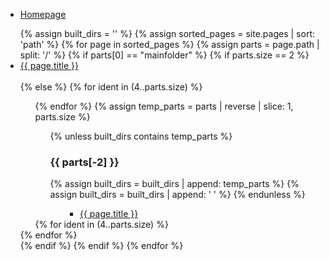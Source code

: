 <nav>
  <ul>
    <li><a href="/">Homepage</a></li>
  </ul>
 <ul>
  {% assign built_dirs = '' %}
  {% assign sorted_pages = site.pages | sort: 'path' %}
  {% for page in sorted_pages %}
  {% assign parts = page.path | split: '/' %}
    {% if parts[0] == "mainfolder" %}
      {% if parts.size == 2 %}
        <li>
          <a href="{{ page.url }}">{{ page.title }}</a>
        </li>
	<br>
      {% else %}
	{% for ident in (4..parts.size) %}
	  <ul>
	{% endfor %}
	{% assign temp_parts = parts | reverse | slice: 1, parts.size %}
	<ul>
	{% unless built_dirs contains temp_parts %}
	  <h3>{{ parts[-2] }}</h3>
	  {% assign built_dirs = built_dirs | append: temp_parts %}
          {% assign built_dirs = built_dirs | append: ' ' %}
	{% endunless %}
	<ul>
	<ul>
	  <li>
            <a href="{{ page.url }}">{{ page.title }}</a>
          </li>
	</ul>
	</ul>
	</ul>
	{% for ident in (4..parts.size) %}
          </ul>    
        {% endfor %}
	<br>
      {% endif %} 
    {% endif %}
  {% endfor %}
  </ul>
</nav>
